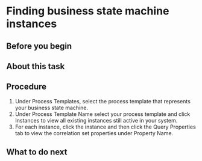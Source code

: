 <!-- image -->

# Finding business state machine instances

## Before you begin

## About this task

## Procedure

1. Under Process Templates, select the process template that represents
your business state machine.
2. Under Process Template Name select your process template and click
Instances to view all existing instances still active in your system.
3. For each instance, click the instance and then click the Query
Properties tab to view the correlation set properties under Property
Name.

## What to do next